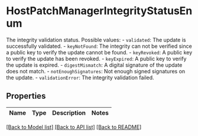 # HostPatchManagerIntegrityStatusEnum

The integrity validation status.  Possible values: - `validated`: The update is successfully validated. - `keyNotFound`: The integrity can not be verified since a public key to   verify the update cannot be found. - `keyRevoked`: A public key to verify the update has been revoked. - `keyExpired`: A public key to verify the update is expired. - `digestMismatch`: A digital signature of the update does not match. - `notEnoughSignatures`: Not enough signed signatures on the update. - `validationError`: The integrity validation failed. 

## Properties
Name | Type | Description | Notes
------------ | ------------- | ------------- | -------------

[[Back to Model list]](../README.md#documentation-for-models) [[Back to API list]](../README.md#documentation-for-api-endpoints) [[Back to README]](../README.md)


